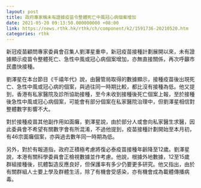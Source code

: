 ```yaml
---
layout: post
title: 政府專家稱未有證據疫苗令整體死亡中風冠心病個案增加
date: 2021-05-20 09:13:50.000000000 +08:00
link: https://news.rthk.hk/rthk/ch/component/k2/1591736-20210520.htm
categories: rthk
---
```


新冠疫苗顧問專家委員會召集人劉澤星重申，新冠疫苗接種計劃展開以來，未有證據顯示疫苗令整體死亡、急性中風或冠心病個案增加，亦無直接關係，再次呼籲市民盡快接種。

劉澤星在本台節目《千禧年代》說，由醫管局取得的數據顯示，接種疫苗後出現死亡、急性中風或冠心病的個案，與過往同一時期比較，都比沒有接種為低。他又提到，香港有私家醫院及診所協助接種，至今未收到接種後死亡個案上報，至於接種後急性中風或冠心病個案，可能會有部分個案在私家醫院治理中，但劉澤星相信對整體數字影響不大。

對於接種疫苗其他副作用如面癱，劉澤星說，由於部分人或會向私家醫生求醫，因此委員會不希望有關數字會有所混淆，不過他提到，疫苗接種計劃開始至本月初，有46宗面癱個案，亦與過去數年同一時期為低。

另外，對於有報道指，政府正積極考慮將復必泰疫苗接種年齡降至12歲。劉澤星說，本港有關科學委員會正檢視數據並作考慮。他說，根據外地數據，12至15歲群組接種後，抗體製造反應良好，但保護率有多少仍要更多研究。他又指出，由於有關群組人士要上學及群體生活，除了有機會受感染，亦有機會成為載體傳播病毒。
